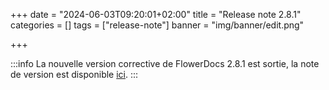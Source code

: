 +++
date = "2024-06-03T09:20:01+02:00"
title = "Release note 2.8.1"
categories = []
tags = ["release-note"]
banner = "img/banner/edit.png"

+++

:::info
La nouvelle version corrective de FlowerDocs 2.8.1 est sortie, la note de version est disponible [ici](broken-link.md).
:::